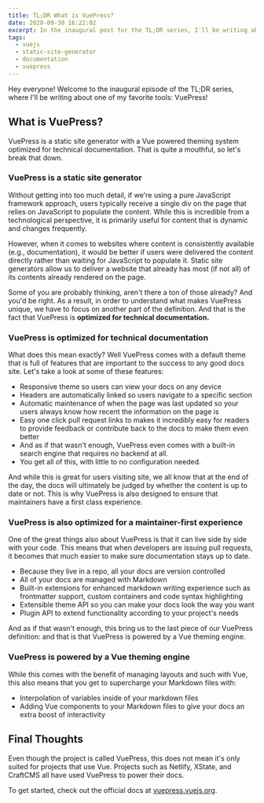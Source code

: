 ```yaml
---
title: TL;DR What is VuePress?
date: 2020-09-30 16:22:02
excerpt: In the inaugural post for the TL;DR series, I'll be writing about one of my favorite tools, VuePress!
tags:
  - vuejs
  - static-site-generator
  - documentation
  - vuepress
---
```


Hey everyone! Welcome to the inaugural episode of the TL;DR series, where I'll be writing about one of my favorite tools: VuePress!

## What is VuePress?

VuePress is a static site generator with a Vue powered theming system optimized for technical documentation. That is quite a mouthful, so let's break that down.

### VuePress is a static site generator

Without getting into too much detail, if we're using a pure JavaScript framework approach, users typically receive a single div on the page that relies on JavaScript to populate the content. While this is incredible from a technological perspective, it is primarily useful for content that is dynamic and changes frequently.

However, when it comes to websites where content is consistently available (e.g., documentation), it would be better if users were delivered the content directly rather than waiting for JavaScript to populate it. Static site generators allow us to deliver a website that already has most (if not all) of its contents already rendered on the page.

Some of you are probably thinking, aren't there a ton of those already? And you'd be right. As a result, in order to understand what makes VuePress unique, we have to focus on another part of the definition. And that is the fact that VuePress is **optimized for technical documentation.**

### VuePress is optimized for technical documentation

What does this mean exactly? Well VuePress comes with a default theme that is full of features that are important to the success to any good docs site. Let's take a look at some of these features:

- Responsive theme so users can view your docs on any device
- Headers are automatically linked so users navigate to a specific section
- Automatic maintenance of when the page was last updated so your users always know how recent the information on the page is
- Easy one click pull request links to makes it incredibly easy for readers to provide feedback or contribute back to the docs to make them even better
- And as if that wasn't enough, VuePress even comes with a built-in search engine that requires no backend at all.
- You get all of this, with little to no configuration needed.

And while this is great for users visiting site, we all know that at the end of the day, the docs will ultimately be judged by whether the content is up to date or not. This is why VuePress is also designed to ensure that maintainers have a first class experience.

### VuePress is also optimized for a maintainer-first experience

One of the great things also about VuePress is that it can live side by side with your code. This means that when developers are issuing pull requests, it becomes that much easier to make sure documentation stays up to date.

- Because they live in a repo, all your docs are version controlled
- All of your docs are managed with Markdown
- Built-in extensions for enhanced markdown writing experience such as frontmatter support, custom containers and code syntax highlighting
- Extensible theme API so you can make your docs look the way you want
- Plugin API to extend functionality according to your project's needs

And as if that wasn't enough, this bring us to the last piece of our VuePress definition: and that is that VuePress is powered by a Vue theming engine.

### VuePress is powered by a Vue theming engine

While this comes with the benefit of managing layouts and such with Vue, this also means that you get to supercharge your Markdown files with:

- Interpolation of variables inside of your markdown files
- Adding Vue components to your Markdown files to give your docs an extra boost of interactivity

## Final Thoughts

Even though the project is called VuePress, this does not mean it's only suited for projects that use Vue. Projects such as Netlify, XState, and CraftCMS all have used VuePress to power their docs.

To get started, check out the official docs at [vuepress.vuejs.org](http://vuepress.vuejs.org/).
